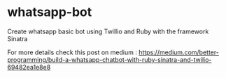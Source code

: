 # whatsapp-bot

Create whatsapp basic bot using Twillio and Ruby with the framework Sinatra

For more details check this post on medium : https://medium.com/better-programming/build-a-whatsapp-chatbot-with-ruby-sinatra-and-twilio-69482ea1e8e8
